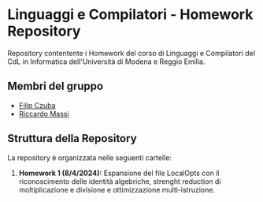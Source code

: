 # Linguaggi e Compilatori - Homework Repository

Repository contentente i Homework del corso di Linguaggi e Compilatori del CdL in Informatica dell'Università di Modena e Reggio Emilia.

## Membri del gruppo

- [Filip Czuba](https://github.com/filipczuba)
- [Riccardo Massi](https://github.com/riccardomass)

## Struttura della Repository

La repository è organizzata nelle seguenti cartelle:

1. **Homework 1 (8/4/2024):** Espansione del file LocalOpts con il riconoscimento delle identità algebriche, strenght reduction di moltiplicazione e divisione e ottimizzazione multi-istruzione.
